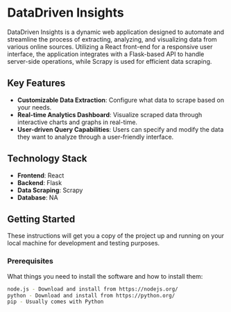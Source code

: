 # DataDriven Insights

DataDriven Insights is a dynamic web application designed to automate and streamline the process of extracting, analyzing, and visualizing data from various online sources. Utilizing a React front-end for a responsive user interface, the application integrates with a Flask-based API to handle server-side operations, while Scrapy is used for efficient data scraping.

## Key Features

- **Customizable Data Extraction**: Configure what data to scrape based on your needs.
- **Real-time Analytics Dashboard**: Visualize scraped data through interactive charts and graphs in real-time.
- **User-driven Query Capabilities**: Users can specify and modify the data they want to analyze through a user-friendly interface.

## Technology Stack

- **Frontend**: React
- **Backend**: Flask
- **Data Scraping**: Scrapy
- **Database**: NA

## Getting Started

These instructions will get you a copy of the project up and running on your local machine for development and testing purposes.

### Prerequisites

What things you need to install the software and how to install them:
```bash
node.js - Download and install from https://nodejs.org/
python - Download and install from https://python.org/
pip - Usually comes with Python
